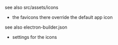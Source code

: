 see also src/assets/icons
- the favicons there override the default app icon

see also electron-builder.json
- settings for the icons






